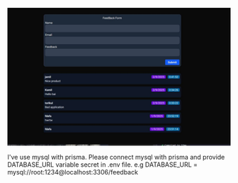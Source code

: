 ![App screenshot](./public/image/app.JPG)

I've use mysql with prisma. Please connect mysql with prisma and provide DATABASE_URL variable secret in .env file.
e.g DATABASE_URL = mysql://root:1234@localhost:3306/feedback

